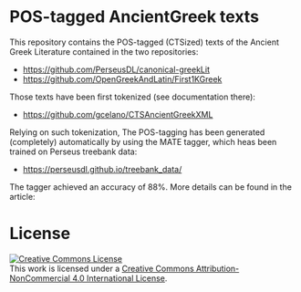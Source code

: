 # POS-tagged AncientGreek texts

This repository contains the POS-tagged (CTSized) texts of the Ancient Greek Literature contained in the two repositories:

* https://github.com/PerseusDL/canonical-greekLit
* https://github.com/OpenGreekAndLatin/First1KGreek

Those texts have been first tokenized (see documentation there):

* https://github.com/gcelano/CTSAncientGreekXML

Relying on such tokenization, The POS-tagging has been generated (completely) automatically by using the MATE tagger, which heas been trained on Perseus treebank data:

* https://perseusdl.github.io/treebank_data/

The tagger achieved an accuracy of 88%. More details can be found in the article:



# License
<a rel="license" href="http://creativecommons.org/licenses/by-nc/4.0/"><img alt="Creative Commons License" style="border-width:0" src="https://i.creativecommons.org/l/by-nc/4.0/88x31.png" /></a><br />This work is licensed under a <a rel="license" href="http://creativecommons.org/licenses/by-nc/4.0/">Creative Commons Attribution-NonCommercial 4.0 International License</a>.
